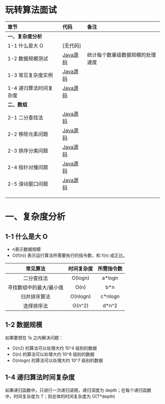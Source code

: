 # 玩转算法面试

| 章节 | 代码 | 备注 |
| :--- | :--- | :--- |
| **一、复杂度分析** |  | |
| 1-1 什么是大 O | [无代码] |  |
| 1-2 数据规模测试 | [Java源码](src/main/java/timecomplexity/Basic.java) | 统计每个数量级数据规模的处理速度 |
| 1-3 常见复杂度实例 | [Java源码](src/main/java/timecomplexity/CommonTimeComplexity.java) |  |
| 1-4 递归算法时间复杂度 | [Java源码](src/main/java/timecomplexity/Recursion.java) |  |
| **二、数组**           |                                                              | |
| 2-1 二分查找法 | [Java源码](src/main/java/array/binarysearch/BinarySearch.java) | |
| 2-2 移除元素问题 | [Java源码](src/main/java/array/leetcode/remove_element) | |
| 2-3 排序分类问题 | [Java源码](src/main/java/array/leetcode/sort) | |
| 2-4 指针对撞问题 | [Java源码](src/main/java/array/leetcode/collision_pointer) | |
| 2-5 滑动窗口问题 | [Java源码](src/main/java/array/leetcode/sliding_window) | |
|                                                   |                                                              |                                  |
|                                                   |                                                              |                                  |
|                                                   |                                                              | |


# 一、复杂度分析

## 1-1 什么是大 O

- n表示数据规模
- O(f(n)) 表示运行算法所需要执行的指令数，和 f(n) 成正比。

| 常见算法 | 时间复杂度 | 所需指令数 |
| :---: | :---: | :---: |
| 二分查找法 | O(logn) | a*logn |
| 寻找数组中的最大/最小值 | O(n) | b*n |
| 归并排序算法 | O(nlogn) | c*nlogn |
| 选择排序法 | O(n^2) | d*n^2 |

## 1-2 数据规模

如果要想在 1s 之内解决问题：

- O(n2) 的算法可以处理大约 10^4 级别的数据
- O(n) 的算法可以处理大约 10^8 级别的数据
- O(nlogn) 的算法可以处理大约 10^7 级别的数据

## 1-4 递归算法时间复杂度

如果递归函数中，只进行一次递归调用，递归深度为 depth；在每个递归函数中，时间复杂度为 T；则总体的时间复杂度为 O(T*depth)
